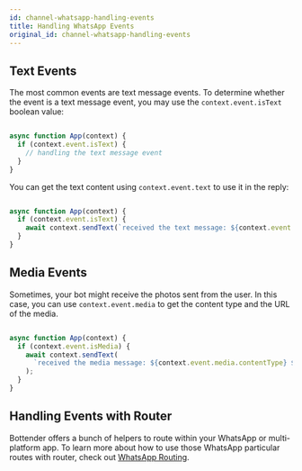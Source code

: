 ```yaml
---
id: channel-whatsapp-handling-events
title: Handling WhatsApp Events
original_id: channel-whatsapp-handling-events
---
```

## Text Events

The most common events are text message events. To determine whether the event is a text message event, you may use the `context.event.isText` boolean value:

```js

async function App(context) {
  if (context.event.isText) {
    // handling the text message event
  }
}

```

You can get the text content using `context.event.text` to use it in the reply:

```js

async function App(context) {
  if (context.event.isText) {
    await context.sendText(`received the text message: ${context.event.text}`);
  }
}

```

## Media Events

Sometimes, your bot might receive the photos sent from the user. In this case, you can use `context.event.media` to get the content type and the URL of the media.

```js

async function App(context) {
  if (context.event.isMedia) {
    await context.sendText(
      `received the media message: ${context.event.media.contentType} ${context.event.media.url}`
    );
  }
}

```

## Handling Events with Router

Bottender offers a bunch of helpers to route within your WhatsApp or multi-platform app. To learn more about how to use those WhatsApp particular routes with router, check out [WhatsApp Routing](channel-whatsapp-routing.md).
